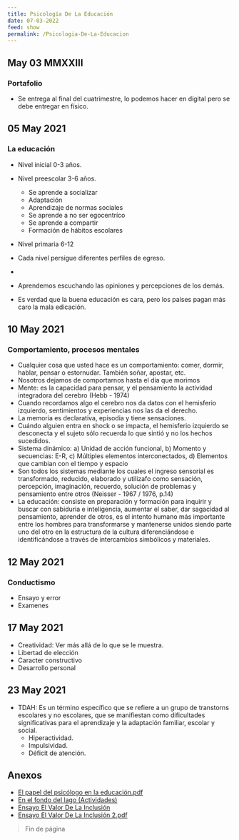 ```yaml
---
title: Psicología De La Educación
date: 07-03-2022
feed: show
permalink: /Psicologia-De-La-Educacion
---
```


## May 03 MMXXIII
### Portafolio
- Se entrega al final del cuatrimestre, lo podemos hacer en dígital pero se debe entregar en físico.

## 05 May 2021
### La educación
- Nivel inicial 0-3 años.
- Nivel preescolar 3-6 años.
   * Se aprende a socializar
   * Adaptación
   * Aprendizaje de normas sociales
   * Se aprende a no ser egocentríco
   * Se aprende a compartir
   * Formación de hábitos escolares
- Nivel primaria 6-12

- Cada nivel persigue diferentes perfiles de egreso.
- 
- Aprendemos escuchando las opiniones y percepciones de los demás.
- Es verdad que la buena educación es cara, pero los países pagan más caro la mala edicación.


## 10 May 2021
### Comportamiento, procesos mentales
- Cualquier cosa que usted hace es un comportamiento: comer, dormir, hablar, pensar o estornudar. También soñar, apostar, etc.
- Nosotros dejamos de comportarnos hasta el día que morimos
- Mente: es la capacidad para pensar, y el pensamiento la actividad integradora del cerebro (Hebb - 1974)
- Cuando recordamos algo el cerebro nos da datos con el hemisferio izquierdo, sentimientos y experiencias nos las da el derecho.
- La memoria es declarativa, episodia y tiene sensaciones.
- Cuándo alguien entra en shock o se impacta, el hemisferio izquierdo se desconecta y el sujeto sólo recuerda lo que sintió y no los hechos sucedidos.
- Sistema dinámico: a) Unidad de acción funcional, b) Momento y secuencias: E-R, c) Múltiples elementos interconectados, d) Elementos que cambian con el tiempo y espacio
- Son todos los sistemas mediante los cuales el ingreso sensorial es transformado, reducido, elaborado y utilizafo como sensación, percepción, imaginación, recuerdo, solución de problemas y pensamiento entre otros (Neisser - 1967 / 1976, p.14)
- La educación: consiste en preparación y formación para inquirir y buscar con sabiduria e inteligencia, aumentar el saber, dar sagacidad al pensamiento, aprender de otros, es el intento humano más importante entre los hombres para transformarse y mantenerse unidos siendo parte uno del otro en la estructura de la cultura diferenciándose e identificándose a través de intercambios simbólicos y materiales.

## 12 May 2021 
### Conductismo
- Ensayo y error
- Examenes

## 17 May 2021
- Creatividad: Ver más allá de lo que se le muestra.
- Libertad de elección
- Caracter constructivo
- Desarrollo personal

## 23 May 2021
- TDAH: Es un término específico que se refiere a un grupo de transtorns escolares y no escolares, que se manifiestan como dificultades significativas para el aprendizaje y la adaptación familiar, escolar y social.
	- Hiperactividad.
	- Impulsividad.
	- Déficit de atención.

## Anexos
- [El papel del psicólogo en la educación.pdf](https://drive.proton.me/urls/7F3MZT7CF8#YMRINaIOqiPN)
- [En el fondo del lago (Actividades)](https://drive.proton.me/urls/GYMA73DHD0#xcrlRo6J2zSS)
- [Ensayo El Valor De La Inclusión](https://drive.proton.me/urls/6KY9658YM4#EmDa4MVmRJoO)
- [Ensayo El Valor De La Inclusión 2.pdf](https://drive.proton.me/urls/D753MD8A1M#3lD2w2MNhGLL)

> Fin de página